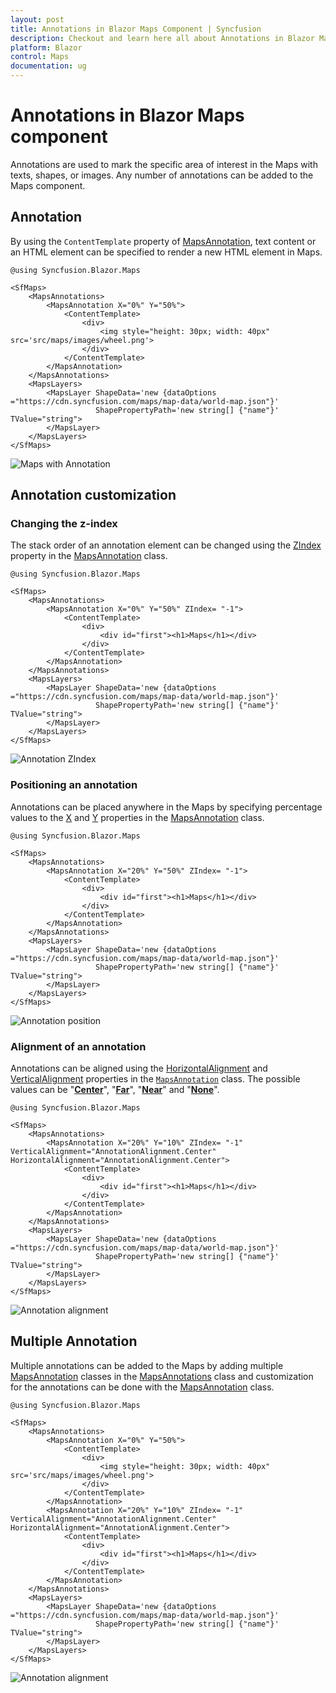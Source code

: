 ```yaml
---
layout: post
title: Annotations in Blazor Maps Component | Syncfusion 
description: Checkout and learn here all about Annotations in Blazor Maps component of Syncfusion, and more details.
platform: Blazor
control: Maps
documentation: ug
---
```


# Annotations in Blazor Maps component

Annotations are used to mark the specific area of interest in the Maps with texts, shapes, or images. Any number of annotations can be added to the Maps component.

## Annotation

By using the `ContentTemplate` property of [MapsAnnotation](https://help.syncfusion.com/cr/blazor/Syncfusion.Blazor.Maps.MapsAnnotation.html), text content or an HTML element can be specified to render a new HTML element in Maps.

```cshtml
@using Syncfusion.Blazor.Maps

<SfMaps>
    <MapsAnnotations>
        <MapsAnnotation X="0%" Y="50%">
            <ContentTemplate>
                <div>
                    <img style="height: 30px; width: 40px" src='src/maps/images/wheel.png'>
                </div>
            </ContentTemplate>
        </MapsAnnotation>
    </MapsAnnotations>
    <MapsLayers>
        <MapsLayer ShapeData='new {dataOptions ="https://cdn.syncfusion.com/maps/map-data/world-map.json"}'
                   ShapePropertyPath='new string[] {"name"}' TValue="string">
        </MapsLayer>
    </MapsLayers>
</SfMaps>
```

![Maps with Annotation](./images/Annotation/Annotation.PNG)

## Annotation customization

### Changing the z-index

The stack order of an annotation element can be changed using the [ZIndex](https://help.syncfusion.com/cr/blazor/Syncfusion.Blazor.Maps.MapsAnnotation.html#Syncfusion_Blazor_Maps_MapsAnnotation_ZIndex) property in the [MapsAnnotation](https://help.syncfusion.com/cr/blazor/Syncfusion.Blazor.Maps.MapsAnnotation.html) class.

```cshtml
@using Syncfusion.Blazor.Maps

<SfMaps>
    <MapsAnnotations>
        <MapsAnnotation X="0%" Y="50%" ZIndex= "-1">
            <ContentTemplate>
                <div>
                    <div id="first"><h1>Maps</h1></div>
                </div>
            </ContentTemplate>
        </MapsAnnotation>
    </MapsAnnotations>
    <MapsLayers>
        <MapsLayer ShapeData='new {dataOptions ="https://cdn.syncfusion.com/maps/map-data/world-map.json"}'
                   ShapePropertyPath='new string[] {"name"}' TValue="string">
        </MapsLayer>
    </MapsLayers>
</SfMaps>
```

![Annotation ZIndex](./images/Annotation/Annotation-zIndex.PNG)

### Positioning an annotation

Annotations can be placed anywhere in the Maps by specifying percentage values to the [X](https://help.syncfusion.com/cr/blazor/Syncfusion.Blazor.Maps.MapsAnnotation.html#Syncfusion_Blazor_Maps_MapsAnnotation_X) and [Y](https://help.syncfusion.com/cr/blazor/Syncfusion.Blazor.Maps.MapsAnnotation.html#Syncfusion_Blazor_Maps_MapsAnnotation_Y) properties in the [MapsAnnotation](https://help.syncfusion.com/cr/blazor/Syncfusion.Blazor.Maps.MapsAnnotation.html) class.

```cshtml
@using Syncfusion.Blazor.Maps

<SfMaps>
    <MapsAnnotations>
        <MapsAnnotation X="20%" Y="50%" ZIndex= "-1">
            <ContentTemplate>
                <div>
                    <div id="first"><h1>Maps</h1></div>
                </div>
            </ContentTemplate>
        </MapsAnnotation>
    </MapsAnnotations>
    <MapsLayers>
        <MapsLayer ShapeData='new {dataOptions ="https://cdn.syncfusion.com/maps/map-data/world-map.json"}'
                   ShapePropertyPath='new string[] {"name"}' TValue="string">
        </MapsLayer>
    </MapsLayers>
</SfMaps>
```

![Annotation position](./images/Annotation/Annotation-position.PNG)

### Alignment of an annotation

Annotations can be aligned using the [HorizontalAlignment](https://help.syncfusion.com/cr/blazor/Syncfusion.Blazor.Maps.MapsAnnotation.html#Syncfusion_Blazor_Maps_MapsAnnotation_HorizontalAlignment) and [VerticalAlignment](https://help.syncfusion.com/cr/blazor/Syncfusion.Blazor.Maps.MapsAnnotation.html#Syncfusion_Blazor_Maps_MapsAnnotation_VerticalAlignment)  properties in the [`MapsAnnotation`](https://help.syncfusion.com/cr/blazor/Syncfusion.Blazor.Maps.MapsAnnotation.html) class. The possible values can be "[**Center**](https://help.syncfusion.com/cr/blazor/Syncfusion.Blazor.Maps.AnnotationAlignment.html#Syncfusion_Blazor_Maps_AnnotationAlignment_Center)", "[**Far**](https://help.syncfusion.com/cr/blazor/Syncfusion.Blazor.Maps.AnnotationAlignment.html#Syncfusion_Blazor_Maps_AnnotationAlignment_Far)", "[**Near**](https://help.syncfusion.com/cr/blazor/Syncfusion.Blazor.Maps.AnnotationAlignment.html#Syncfusion_Blazor_Maps_AnnotationAlignment_Near)" and "[**None**](https://help.syncfusion.com/cr/blazor/Syncfusion.Blazor.Maps.AnnotationAlignment.html#Syncfusion_Blazor_Maps_AnnotationAlignment_None)".

```cshtml
@using Syncfusion.Blazor.Maps

<SfMaps>
    <MapsAnnotations>
        <MapsAnnotation X="20%" Y="10%" ZIndex= "-1" VerticalAlignment="AnnotationAlignment.Center" HorizontalAlignment="AnnotationAlignment.Center">
            <ContentTemplate>
                <div>
                    <div id="first"><h1>Maps</h1></div>
                </div>
            </ContentTemplate>
        </MapsAnnotation>
    </MapsAnnotations>
    <MapsLayers>
        <MapsLayer ShapeData='new {dataOptions ="https://cdn.syncfusion.com/maps/map-data/world-map.json"}'
                   ShapePropertyPath='new string[] {"name"}' TValue="string">
        </MapsLayer>
    </MapsLayers>
</SfMaps>
```

![Annotation alignment](./images/Annotation/Annotation-alignment.PNG)

## Multiple Annotation

Multiple annotations can be added to the Maps by adding multiple [MapsAnnotation](https://help.syncfusion.com/cr/blazor/Syncfusion.Blazor.Maps.MapsAnnotation.html) classes in the [MapsAnnotations](https://help.syncfusion.com/cr/blazor/Syncfusion.Blazor.Maps.MapsAnnotations.html) class and customization for the annotations can be done with the [MapsAnnotation](https://help.syncfusion.com/cr/blazor/Syncfusion.Blazor.Maps.MapsAnnotation.html) class.

```cshtml
@using Syncfusion.Blazor.Maps

<SfMaps>
    <MapsAnnotations>
        <MapsAnnotation X="0%" Y="50%">
            <ContentTemplate>
                <div>
                    <img style="height: 30px; width: 40px" src='src/maps/images/wheel.png'>
                </div>
            </ContentTemplate>
        </MapsAnnotation>
        <MapsAnnotation X="20%" Y="10%" ZIndex= "-1" VerticalAlignment="AnnotationAlignment.Center" HorizontalAlignment="AnnotationAlignment.Center">
            <ContentTemplate>
                <div>
                    <div id="first"><h1>Maps</h1></div>
                </div>
            </ContentTemplate>
        </MapsAnnotation>
    </MapsAnnotations>
    <MapsLayers>
        <MapsLayer ShapeData='new {dataOptions ="https://cdn.syncfusion.com/maps/map-data/world-map.json"}'
                   ShapePropertyPath='new string[] {"name"}' TValue="string">
        </MapsLayer>
    </MapsLayers>
</SfMaps>
```

![Annotation alignment](./images/Annotation/Annotation-multiple.PNG)